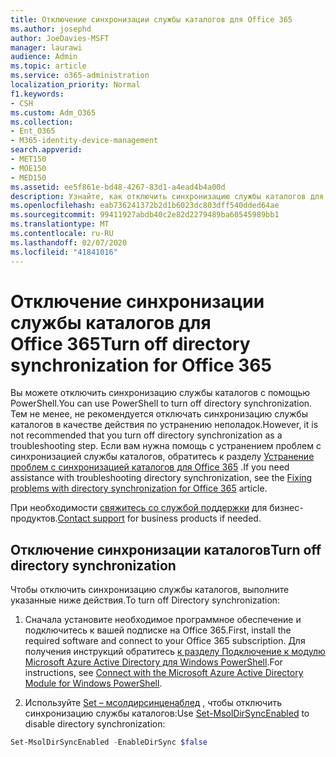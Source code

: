 ```yaml
---
title: Отключение синхронизации службы каталогов для Office 365
ms.author: josephd
author: JoeDavies-MSFT
manager: laurawi
audience: Admin
ms.topic: article
ms.service: o365-administration
localization_priority: Normal
f1.keywords:
- CSH
ms.custom: Adm_O365
ms.collection:
- Ent_O365
- M365-identity-device-management
search.appverid:
- MET150
- MOE150
- MED150
ms.assetid: ee5f861e-bd48-4267-83d1-a4ead4b4a00d
description: Узнайте, как отключить синхронизацию службы каталогов для Office 365 с помощью PowerShell.
ms.openlocfilehash: eab736241372b2d1b6023dc803dff540dded64ae
ms.sourcegitcommit: 99411927abdb40c2e82d2279489ba60545989bb1
ms.translationtype: MT
ms.contentlocale: ru-RU
ms.lasthandoff: 02/07/2020
ms.locfileid: "41841016"
---
```

# <a name="turn-off-directory-synchronization-for-office-365"></a><span data-ttu-id="ddc12-103">Отключение синхронизации службы каталогов для Office 365</span><span class="sxs-lookup"><span data-stu-id="ddc12-103">Turn off directory synchronization for Office 365</span></span>
<span data-ttu-id="ddc12-104">Вы можете отключить синхронизацию службы каталогов с помощью PowerShell.</span><span class="sxs-lookup"><span data-stu-id="ddc12-104">You can use PowerShell to turn off directory synchronization.</span></span> <span data-ttu-id="ddc12-105">Тем не менее, не рекомендуется отключать синхронизацию службы каталогов в качестве действия по устранению неполадок.</span><span class="sxs-lookup"><span data-stu-id="ddc12-105">However, it is not recommended that you turn off directory synchronization as a troubleshooting step.</span></span> <span data-ttu-id="ddc12-106">Если вам нужна помощь с устранением проблем с синхронизацией службы каталогов, обратитесь к разделу [Устранение проблем с синхронизацией каталогов для Office 365](fix-problems-with-directory-synchronization.md) .</span><span class="sxs-lookup"><span data-stu-id="ddc12-106">If you need assistance with troubleshooting directory synchronization, see the [Fixing problems with directory synchronization for Office 365](fix-problems-with-directory-synchronization.md) article.</span></span> 
  
<span data-ttu-id="ddc12-107">При необходимости [свяжитесь со службой поддержки](https://support.office.com/article/32a17ca7-6fa0-4870-8a8d-e25ba4ccfd4b) для бизнес-продуктов.</span><span class="sxs-lookup"><span data-stu-id="ddc12-107">[Contact support](https://support.office.com/article/32a17ca7-6fa0-4870-8a8d-e25ba4ccfd4b) for business products if needed.</span></span>
  
## <a name="turn-off-directory-synchronization"></a><span data-ttu-id="ddc12-108">Отключение синхронизации каталогов</span><span class="sxs-lookup"><span data-stu-id="ddc12-108">Turn off directory synchronization</span></span>  
<span data-ttu-id="ddc12-109">Чтобы отключить синхронизацию службы каталогов, выполните указанные ниже действия.</span><span class="sxs-lookup"><span data-stu-id="ddc12-109">To turn off Directory synchronization:</span></span>
  
1. <span data-ttu-id="ddc12-110">Сначала установите необходимое программное обеспечение и подключитесь к вашей подписке на Office 365.</span><span class="sxs-lookup"><span data-stu-id="ddc12-110">First, install the required software and connect to your Office 365 subscription.</span></span> <span data-ttu-id="ddc12-111">Для получения инструкций обратитесь [к разделу Подключение к модулю Microsoft Azure Active Directory для Windows PowerShell](https://docs.microsoft.com/office365/enterprise/powershell/connect-to-office-365-powershell#connect-with-the-microsoft-azure-active-directory-module-for-windows-powershell).</span><span class="sxs-lookup"><span data-stu-id="ddc12-111">For instructions, see [Connect with the Microsoft Azure Active Directory Module for Windows PowerShell](https://docs.microsoft.com/office365/enterprise/powershell/connect-to-office-365-powershell#connect-with-the-microsoft-azure-active-directory-module-for-windows-powershell).</span></span>
    
2. <span data-ttu-id="ddc12-112">Используйте [Set – мсолдирсинценаблед](https://go.microsoft.com/fwlink/p/?LinkId=821939) , чтобы отключить синхронизацию службы каталогов:</span><span class="sxs-lookup"><span data-stu-id="ddc12-112">Use [Set-MsolDirSyncEnabled](https://go.microsoft.com/fwlink/p/?LinkId=821939) to disable directory synchronization:</span></span> 
    
  ```powershell
  Set-MsolDirSyncEnabled -EnableDirSync $false
  ```
